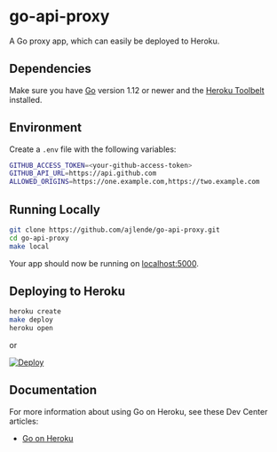 # go-api-proxy

A Go proxy app, which can easily be deployed to Heroku.

## Dependencies

Make sure you have [Go](http://golang.org/doc/install) version 1.12 or newer and the [Heroku Toolbelt](https://toolbelt.heroku.com/) installed.

## Environment

Create a `.env` file with the following variables:

```sh
GITHUB_ACCESS_TOKEN=<your-github-access-token>
GITHUB_API_URL=https://api.github.com
ALLOWED_ORIGINS=https://one.example.com,https://two.example.com
```

## Running Locally

```sh
git clone https://github.com/ajlende/go-api-proxy.git
cd go-api-proxy
make local
```

Your app should now be running on [localhost:5000](http://localhost:5000/).

## Deploying to Heroku

```sh
heroku create
make deploy
heroku open
```

or

[![Deploy](https://www.herokucdn.com/deploy/button.png)](https://heroku.com/deploy)

## Documentation

For more information about using Go on Heroku, see these Dev Center articles:

- [Go on Heroku](https://devcenter.heroku.com/categories/go)
